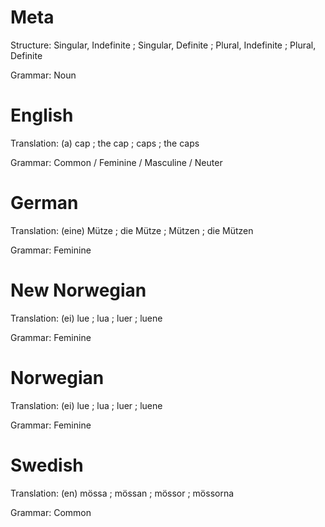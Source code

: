 Meta
====

Structure: Singular, Indefinite ; Singular, Definite ; Plural, Indefinite ; Plural, Definite

Grammar:   Noun



English
=======

Translation: (a) cap ; the cap ; caps ; the caps

Grammar:     Common / Feminine / Masculine / Neuter



German
======

Translation: (eine) Mütze ; die Mütze ; Mützen ; die Mützen

Grammar:     Feminine



New Norwegian
=============

Translation: (ei) lue ; lua ; luer ; luene

Grammar:     Feminine



Norwegian
=========

Translation: (ei) lue ; lua ; luer ; luene

Grammar:     Feminine



Swedish
=======

Translation: (en) mössa ; mössan ; mössor ; mössorna

Grammar:     Common
